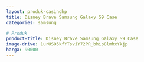 ```yaml
---
layout: produk-casinghp
title: Disney Brave Samsung Galaxy S9 Case
categories: samsung

# Produk
product-title: Disney Brave Samsung Galaxy S9 Case
image-drive: 1urUSO5kfYTsviY72PR_bhip8lmhxYkjp
harga: 90000
---
```

